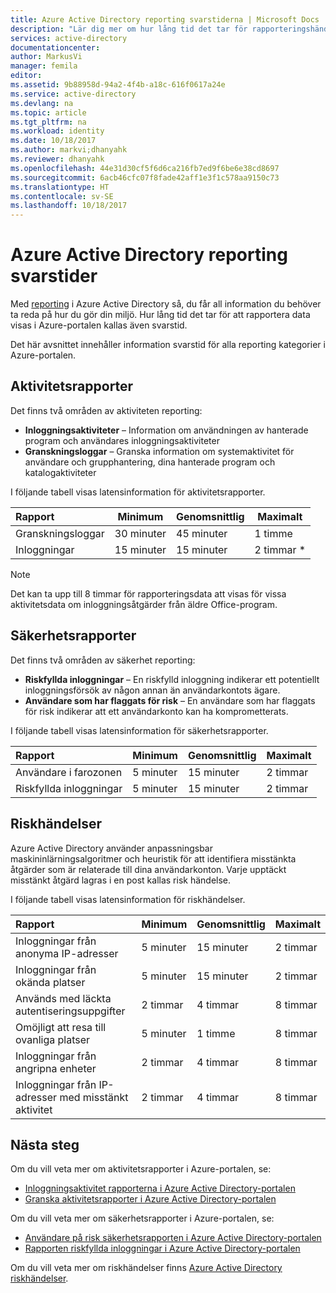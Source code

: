 ```yaml
---
title: Azure Active Directory reporting svarstiderna | Microsoft Docs
description: "Lär dig mer om hur lång tid det tar för rapporteringshändelser ska visas i din Azure-portalen"
services: active-directory
documentationcenter: 
author: MarkusVi
manager: femila
editor: 
ms.assetid: 9b88958d-94a2-4f4b-a18c-616f0617a24e
ms.service: active-directory
ms.devlang: na
ms.topic: article
ms.tgt_pltfrm: na
ms.workload: identity
ms.date: 10/18/2017
ms.author: markvi;dhanyahk
ms.reviewer: dhanyahk
ms.openlocfilehash: 44e31d30cf5f6d6ca216fb7ed9f6be6e38cd8697
ms.sourcegitcommit: 6acb46cfc07f8fade42aff1e3f1c578aa9150c73
ms.translationtype: HT
ms.contentlocale: sv-SE
ms.lasthandoff: 10/18/2017
---
```

# <a name="azure-active-directory-reporting-latencies"></a>Azure Active Directory reporting svarstider

Med [reporting](active-directory-preview-explainer.md) i Azure Active Directory så, du får all information du behöver ta reda på hur du gör din miljö. Hur lång tid det tar för att rapportera data visas i Azure-portalen kallas även svarstid. 

Det här avsnittet innehåller information svarstid för alla reporting kategorier i Azure-portalen. 


## <a name="activity-reports"></a>Aktivitetsrapporter

Det finns två områden av aktiviteten reporting:

- **Inloggningsaktiviteter** – Information om användningen av hanterade program och användares inloggningsaktiviteter
- **Granskningsloggar** – Granska information om systemaktivitet för användare och grupphantering, dina hanterade program och katalogaktiviteter

I följande tabell visas latensinformation för aktivitetsrapporter.

| Rapport | Minimum | Genomsnittlig | Maximalt |
| :-- | --- | --- | --- |
| Granskningsloggar             | 30 minuter  | 45 minuter | 1 timme     |
| Inloggningar               | 15 minuter  | 15 minuter | 2 timmar *   |

>[!NOTE]
> Det kan ta upp till 8 timmar för rapporteringsdata att visas för vissa aktivitetsdata om inloggningsåtgärder från äldre Office-program. 


## <a name="security-reports"></a>Säkerhetsrapporter

Det finns två områden av säkerhet reporting:

- **Riskfyllda inloggningar** – En riskfylld inloggning indikerar ett potentiellt inloggningsförsök av någon annan än användarkontots ägare. 
- **Användare som har flaggats för risk** – En användare som har flaggats för risk indikerar att ett användarkonto kan ha komprometterats. 

I följande tabell visas latensinformation för säkerhetsrapporter.

| Rapport | Minimum | Genomsnittlig | Maximalt |
| :-- | --- | --- | --- |
| Användare i farozonen          | 5 minuter   | 15 minuter  | 2 timmar  |
| Riskfyllda inloggningar         | 5 minuter   | 15 minuter  | 2 timmar  |

## <a name="risk-events"></a>Riskhändelser

Azure Active Directory använder anpassningsbar maskininlärningsalgoritmer och heuristik för att identifiera misstänkta åtgärder som är relaterade till dina användarkonton. Varje upptäckt misstänkt åtgärd lagras i en post kallas risk händelse.

I följande tabell visas latensinformation för riskhändelser.

| Rapport | Minimum | Genomsnittlig | Maximalt |
| :-- | --- | --- | --- |
| Inloggningar från anonyma IP-adresser |5 minuter |15 minuter |2 timmar |
| Inloggningar från okända platser |5 minuter |15 minuter |2 timmar |
| Används med läckta autentiseringsuppgifter |2 timmar |4 timmar |8 timmar |
| Omöjligt att resa till ovanliga platser |5 minuter |1 timme |8 timmar  |
| Inloggningar från angripna enheter |2 timmar |4 timmar |8 timmar  |
| Inloggningar från IP-adresser med misstänkt aktivitet |2 timmar |4 timmar |8 timmar  |



## <a name="next-steps"></a>Nästa steg

Om du vill veta mer om aktivitetsrapporter i Azure-portalen, se:

- [Inloggningsaktivitet rapporterna i Azure Active Directory-portalen](active-directory-reporting-activity-sign-ins.md)
- [Granska aktivitetsrapporter i Azure Active Directory-portalen](active-directory-reporting-activity-audit-logs.md)

Om du vill veta mer om säkerhetsrapporter i Azure-portalen, se:

- [Användare på risk säkerhetsrapporten i Azure Active Directory-portalen](active-directory-reporting-security-user-at-risk.md)
- [Rapporten riskfyllda inloggningar i Azure Active Directory-portalen](active-directory-reporting-security-risky-sign-ins.md)

Om du vill veta mer om riskhändelser finns [Azure Active Directory riskhändelser](active-directory-reporting-risk-events.md).
